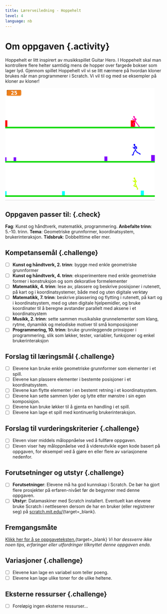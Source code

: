 ```yaml
---
title: Lærerveiledning - Hoppehelt
level: 4
language: nb
---
```


# Om oppgaven {.activity}

Hoppehelt er litt inspirert av musikkspillet Guitar Hero. I Hoppehelt
skal man kontrollere flere helter samtidig mens de hopper over fargede
bokser som lager lyd.  Gjennom spillet Hoppehelt vil vi se litt
nærmere på hvordan kloner brukes når man programmerer i Scratch. Vi
vil til og med se eksempler på kloner av kloner!

![](hoppehelt.png)

## Oppgaven passer til: {.check}
 __Fag__: Kunst og håndtverk, matematikk, programmering.
__Anbefalte trinn__: 5.-10. trinn.
__Tema__: Geometriske grunnformer, koordinatsystem, brukerinteraksjon.
__Tidsbruk__: Dobbelttime eller mer.

## Kompetansemål {.challenge}
- [ ] __Kunst og håndtverk, 2. trinn__: bygge med enkle geometriske grunnformer
- [ ] __Kunst og håndtverk, 4. trinn__: eksperimentere med enkle geometriske former i konstruksjon og som dekorative formelementer
- [ ] __Matematikk, 4. trinn__: lese av, plassere og beskrive posisjoner i rutenett, på kart og i koordinatsystemer, både med og uten digitale verktøy
- [ ] __Matematikk, 7. trinn__: beskrive plassering og flytting i rutenett, på kart og i koordinatsystem, med og uten digitale hjelpemidler, og bruke koordinater til å beregne avstander parallelt med aksene i et koordinatsystem
- [ ] __Musikk, 2. trinn__: sette sammen musikalske grunnelementer som klang, rytme, dynamikk og melodiske motiver til små komposisjoner
- [ ] __Programmering, 10. trinn__: bruke grunnleggende prinsipper i programmering, slik som løkker, tester, variabler, funksjoner og enkel brukerinteraksjon

## Forslag til læringsmål {.challenge}
- [ ] Elevene kan bruke enkle geometriske grunnformer som elementer i et spill.
- [ ] Elevene kan plassere elementer i bestemte posisjoner i et koordinatsystem.
- [ ] Elevene kan flytte elementer i en bestemt retning i et koordinatsystem.
- [ ] Elevene kan sette sammen lyder og lytte etter mønstre i sin egen komposisjon.
- [ ] Elevene kan bruke løkker til å gjenta en handling i et spill.
- [ ] Elevene kan lage et spill med kontinuerlig brukerinteraksjon.

## Forslag til vurderingskriterier {.challenge}
- [ ] Eleven viser middels måloppnåelse ved å fullføre oppgaven.
- [ ] Eleven viser høy måloppnåelse ved å videreutvikle egen kode basert på oppgaven, for eksempel ved å gjøre en eller flere av variasjonene nedenfor.

## Forutsetninger og utstyr {.challenge}
- [ ] __Forutsetninger__: Elevene må ha god kunnskap i Scratch. De bør ha gjort flere prosjekter på erfaren-nivået før de begynner med denne oppgaven.
- [ ] __Utstyr__: Datamaskiner med Scratch installert. Eventuelt kan elevene bruke Scratch i nettleseren dersom de har en bruker (eller registrerer seg) på [scratch.mit.edu/](http://scratch.mit.edu/){target=_blank}.

## Fremgangsmåte
[Klikk her for å se oppgaveteksten.](../hoppehelt/hoppehelt.html){target=_blank}
_Vi har dessverre ikke noen tips, erfaringer eller utfordringer tilknyttet denne oppgaven enda._

## Variasjoner {.challenge}
- [ ] Elevene kan lage en variabel som teller poeng.
- [ ] Elevene kan lage ulike toner for de ulike heltene.

## Eksterne ressurser {.challenge}
- [ ] Foreløpig ingen eksterne ressurser...
